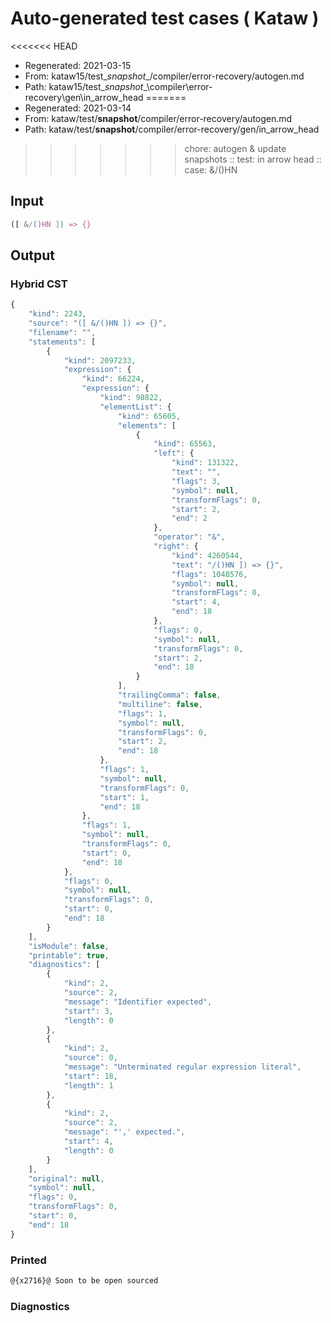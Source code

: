 # Auto-generated test cases ( Kataw )
<<<<<<< HEAD
- Regenerated: 2021-03-15
- From: kataw15/test\__snapshot__/compiler/error-recovery/autogen.md
- Path: kataw15/test\__snapshot__\compiler\error-recovery\gen\in_arrow_head
=======
- Regenerated: 2021-03-14
- From: kataw/test/__snapshot__/compiler/error-recovery/autogen.md
- Path: kataw/test/__snapshot__/compiler/error-recovery/gen/in_arrow_head
>>>>>>> chore: autogen & update snapshots
> :: test: in arrow head
> :: case: &/()HN
## Input

`````js
([ &/()HN ]) => {}
`````

## Output

### Hybrid CST

```javascript
{
    "kind": 2243,
    "source": "([ &/()HN ]) => {}",
    "filename": "",
    "statements": [
        {
            "kind": 2097233,
            "expression": {
                "kind": 66224,
                "expression": {
                    "kind": 98822,
                    "elementList": {
                        "kind": 65605,
                        "elements": [
                            {
                                "kind": 65563,
                                "left": {
                                    "kind": 131322,
                                    "text": "",
                                    "flags": 3,
                                    "symbol": null,
                                    "transformFlags": 0,
                                    "start": 2,
                                    "end": 2
                                },
                                "operator": "&",
                                "right": {
                                    "kind": 4260544,
                                    "text": "/()HN ]) => {}",
                                    "flags": 1048576,
                                    "symbol": null,
                                    "transformFlags": 0,
                                    "start": 4,
                                    "end": 18
                                },
                                "flags": 0,
                                "symbol": null,
                                "transformFlags": 0,
                                "start": 2,
                                "end": 18
                            }
                        ],
                        "trailingComma": false,
                        "multiline": false,
                        "flags": 1,
                        "symbol": null,
                        "transformFlags": 0,
                        "start": 2,
                        "end": 18
                    },
                    "flags": 1,
                    "symbol": null,
                    "transformFlags": 0,
                    "start": 1,
                    "end": 18
                },
                "flags": 1,
                "symbol": null,
                "transformFlags": 0,
                "start": 0,
                "end": 18
            },
            "flags": 0,
            "symbol": null,
            "transformFlags": 0,
            "start": 0,
            "end": 18
        }
    ],
    "isModule": false,
    "printable": true,
    "diagnostics": [
        {
            "kind": 2,
            "source": 2,
            "message": "Identifier expected",
            "start": 3,
            "length": 0
        },
        {
            "kind": 2,
            "source": 0,
            "message": "Unterminated regular expression literal",
            "start": 18,
            "length": 1
        },
        {
            "kind": 2,
            "source": 2,
            "message": "',' expected.",
            "start": 4,
            "length": 0
        }
    ],
    "original": null,
    "symbol": null,
    "flags": 0,
    "transformFlags": 0,
    "start": 0,
    "end": 18
}
```

### Printed

```javascript
@{x2716}@ Soon to be open sourced
```

### Diagnostics

```javascript

```


